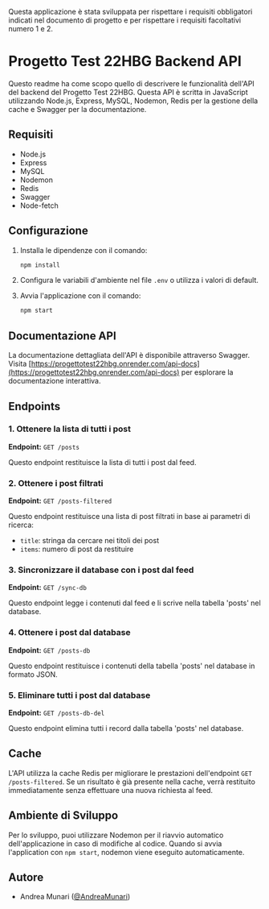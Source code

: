 Questa applicazione è stata sviluppata per rispettare i requisiti obbligatori indicati nel documento di progetto e per rispettare i requisiti facoltativi numero 1 e 2.


# Progetto Test 22HBG Backend API
Questo readme ha come scopo quello di descrivere le funzionalità dell'API del backend del Progetto Test 22HBG.
Questa API è scritta in JavaScript utilizzando Node.js, Express, MySQL, Nodemon, Redis per la gestione della cache e Swagger per la documentazione.

## Requisiti

- Node.js
- Express
- MySQL
- Nodemon
- Redis
- Swagger
- Node-fetch

## Configurazione

1. Installa le dipendenze con il comando:
   ```bash
   npm install
   ```

2. Configura le variabili d'ambiente nel file `.env` o utilizza i valori di default.

3. Avvia l'applicazione con il comando:
   ```bash
   npm start
   ```

## Documentazione API

La documentazione dettagliata dell'API è disponibile attraverso Swagger. Visita [https://progettotest22hbg.onrender.com/api-docs](https://progettotest22hbg.onrender.com/api-docs) per esplorare la documentazione interattiva.

## Endpoints

### 1. Ottenere la lista di tutti i post

**Endpoint:** `GET /posts`

Questo endpoint restituisce la lista di tutti i post dal feed.

### 2. Ottenere i post filtrati

**Endpoint:** `GET /posts-filtered`

Questo endpoint restituisce una lista di post filtrati in base ai parametri di ricerca:

- `title`: stringa da cercare nei titoli dei post
- `items`: numero di post da restituire

### 3. Sincronizzare il database con i post dal feed

**Endpoint:** `GET /sync-db`

Questo endpoint legge i contenuti dal feed e li scrive nella tabella 'posts' nel database.

### 4. Ottenere i post dal database

**Endpoint:** `GET /posts-db`

Questo endpoint restituisce i contenuti della tabella 'posts' nel database in formato JSON.

### 5. Eliminare tutti i post dal database

**Endpoint:** `GET /posts-db-del`

Questo endpoint elimina tutti i record dalla tabella 'posts' nel database.

## Cache

L'API utilizza la cache Redis per migliorare le prestazioni dell'endpoint `GET /posts-filtered`.
Se un risultato è già presente nella cache, verrà restituito immediatamente senza effettuare una nuova richiesta al feed.

## Ambiente di Sviluppo

Per lo sviluppo, puoi utilizzare Nodemon per il riavvio automatico dell'applicazione in caso di modifiche al codice.
Quando si avvia l'application con `npm start`, nodemon viene eseguito automaticamente.

## Autore

- Andrea Munari ([@AndreaMunari](https://github.com/AndreaMunari))